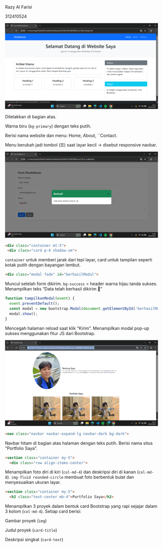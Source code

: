 Razy Al Farisi

 312410524

 ![foto](https://github.com/razyyalfarisi/foto/blob/926bc207eda811097af453e57dd7bca1dd7fe281/Screenshot%202025-10-29%20221947.png)

 Diletakkan di bagian atas.

Warna biru (`bg-primary`) dengan teks putih.

Berisi nama website dan menu: Home, About, ``Contact.

Menu berubah jadi tombol (☰) saat layar kecil → disebut responsive navbar.

 ![foto](https://github.com/razyyalfarisi/foto/blob/926bc207eda811097af453e57dd7bca1dd7fe281/Screenshot%202025-10-29%20221817.png)

 ```html
<div class="container mt-5">
  <div class="card p-4 shadow-sm">
```
`container` untuk memberi jarak dari tepi layar, card untuk tampilan seperti kotak putih dengan bayangan lembut.

```html
<div class="modal fade" id="berhasilModal">
```
Muncul setelah form dikirim. `bg-success` = header warna hijau tanda sukses. Menampilkan teks “Data telah berhasil dikirim 🎉”

```js
function tampilkanModal(event) {
  event.preventDefault();
  const modal = new bootstrap.Modal(document.getElementById('berhasilModal'));
  modal.show();
}
```
Mencegah halaman reload saat klik “Kirim”. Menampilkan modal pop-up sukses menggunakan fitur JS dari Bootstrap.

![foto](https://github.com/razyyalfarisi/foto/blob/926bc207eda811097af453e57dd7bca1dd7fe281/Screenshot%202025-10-29%20225451.png)

```html
<nav class="navbar navbar-expand-lg navbar-dark bg-dark">
```
Navbar hitam di bagian atas halaman dengan teks putih. Berisi nama situs “Portfolio Saya”.

```html
<section class="container my-5">
  <div class="row align-items-center">
```
Menampilkan foto diri di kiri (`col-md-4`) dan deskripsi diri di kanan (`col-md-8`). `img-fluid rounded-circle` membuat foto berbentuk bulat dan menyesuaikan ukuran layar.

```html
<section class="container my-5">
  <h2 class="text-center mb-4">Portfolio Saya</h2>
```
Menampilkan 3 proyek dalam bentuk card Bootstrap yang rapi sejajar dalam 3 kolom (`col-md-4`). Setiap card berisi:

Gambar proyek (`img`)

Judul proyek (`card-title`)

Deskripsi singkat (`card-text`)
